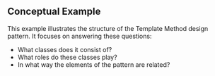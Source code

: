 ## Conceptual Example

This example illustrates the structure of the Template Method design pattern. It focuses on answering these questions:

- What classes does it consist of?
- What roles do these classes play?
- In what way the elements of the pattern are related?
